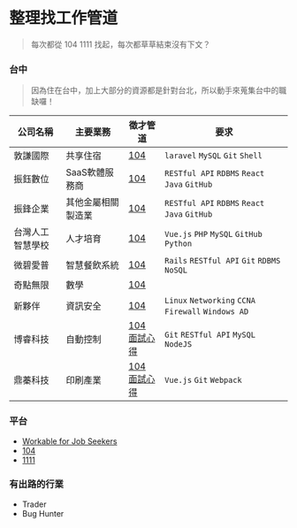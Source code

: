 # 整理找工作管道

> 每次都從 104 1111 找起，每次都草草結束沒有下文？

### 台中
> 因為住在台中，加上大部分的資源都是針對台北，所以動手來蒐集台中的職缺囉！

|公司名稱|主要業務|徵才管道|要求|
|---|---|---|---|
|敦謙國際|共享住宿|[104](https://www.104.com.tw/job/75oc5?jobsource=jolist_a_relevance)|`laravel` `MySQL` `Git` `Shell`|
|振鈺數位|SaaS軟體服務商|[104](https://www.104.com.tw/job/7ayee?jobsource=jolist_a_relevance)|`RESTful API` `RDBMS` `React` `Java` `GitHub`|
|振鋒企業|其他金屬相關製造業|[104](https://www.104.com.tw/job/7ddn5?jobsource=jolist_a_relevance)|`RESTful API` `RDBMS` `React` `Java` `GitHub`|
|台灣人工智慧學校|人才培育|[104](https://www.104.com.tw/job/7d0ul?jobsource=jolist_a_relevance)|`Vue.js` `PHP` `MySQL` `GitHub` `Python`|
|微碧愛普|智慧餐飲系統|[104](https://www.104.com.tw/job/77td5?jobsource=jolist_a_relevance)|`Rails` `RESTful API` `Git` `RDBMS` `NoSQL`|
|奇點無限|數學|[104](https://www.104.com.tw/job/6u3no?jobsource=jolist_c_relevance)||
|新夥伴|資訊安全|[104](https://www.104.com.tw/job/4jz7o?jobsource=jolist_c_date)|`Linux` `Networking` `CCNA` `Firewall` `Windows AD`|
|博睿科技|自動控制|[104](https://www.104.com.tw/job/6ujls?jobsource=company_job)<br>[面試心得](https://www.1111.com.tw/1000w/fanshome/discussTopic.asp?cat=FANS&id=243909)|`Git` `RESTful API` `MySQL` `NodeJS`|
|鼎蓁科技|印刷產業|[104](https://www.104.com.tw/job/6tgwc?jobsource=company_job)<br>[面試心得](https://www.1111.com.tw/1000w/fanshome/discussTopic.asp?cat=FANS&id=243909)|`Vue.js` `Git` `Webpack`|

### 平台
- [Workable for Job Seekers](https://jobs.workable.com/)
- [104]()
- [1111]()

### 有出路的行業
- Trader
- Bug Hunter
